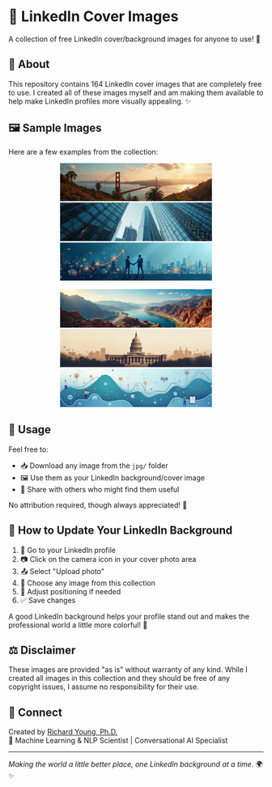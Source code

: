 # 🎨 LinkedIn Cover Images

A collection of free LinkedIn cover/background images for anyone to use! 🚀

## 📖 About

This repository contains 164 LinkedIn cover images that are completely free to use. I created all of these images myself and am making them available to help make LinkedIn profiles more visually appealing. ✨

## 🖼️ Sample Images

Here are a few examples from the collection:

<p align="center">
  <img src="jpg/richardyoung_00023.jpg" width="300" alt="Sample LinkedIn Cover 1">
  <img src="jpg/richardyoung_00087.jpg" width="300" alt="Sample LinkedIn Cover 2">
  <img src="jpg/richardyoung_00134.jpg" width="300" alt="Sample LinkedIn Cover 3">
</p>

<p align="center">
  <img src="jpg/richardyoung_00045.jpg" width="300" alt="Sample LinkedIn Cover 4">
  <img src="jpg/richardyoung_00109.jpg" width="300" alt="Sample LinkedIn Cover 5">
  <img src="jpg/richardyoung_00156.jpg" width="300" alt="Sample LinkedIn Cover 6">
</p>

## 🎯 Usage

Feel free to:
- 📥 Download any image from the `jpg/` folder
- 🖼️ Use them as your LinkedIn background/cover image
- 🤝 Share with others who might find them useful

No attribution required, though always appreciated! 💙

## 📝 How to Update Your LinkedIn Background

1. 👤 Go to your LinkedIn profile
2. 📷 Click on the camera icon in your cover photo area
3. 📤 Select "Upload photo"
4. 🎨 Choose any image from this collection
5. 🔧 Adjust positioning if needed
6. ✅ Save changes

A good LinkedIn background helps your profile stand out and makes the professional world a little more colorful! 🌈

## ⚖️ Disclaimer

These images are provided "as is" without warranty of any kind. While I created all images in this collection and they should be free of any copyright issues, I assume no responsibility for their use.

## 🔗 Connect

Created by [Richard Young, Ph.D.](https://www.linkedin.com/in/richard-j-young/)  
🧠 Machine Learning & NLP Scientist | Conversational AI Specialist

---

*Making the world a little better place, one LinkedIn background at a time.* 🌍✨